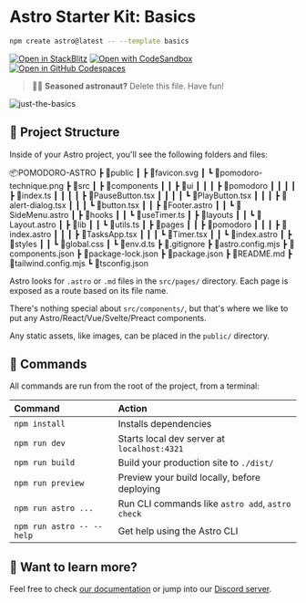 # Astro Starter Kit: Basics

```sh
npm create astro@latest -- --template basics
```

[![Open in StackBlitz](https://developer.stackblitz.com/img/open_in_stackblitz.svg)](https://stackblitz.com/github/withastro/astro/tree/latest/examples/basics)
[![Open with CodeSandbox](https://assets.codesandbox.io/github/button-edit-lime.svg)](https://codesandbox.io/p/sandbox/github/withastro/astro/tree/latest/examples/basics)
[![Open in GitHub Codespaces](https://github.com/codespaces/badge.svg)](https://codespaces.new/withastro/astro?devcontainer_path=.devcontainer/basics/devcontainer.json)

> 🧑‍🚀 **Seasoned astronaut?** Delete this file. Have fun!

![just-the-basics](https://github.com/withastro/astro/assets/2244813/a0a5533c-a856-4198-8470-2d67b1d7c554)

## 🚀 Project Structure

Inside of your Astro project, you'll see the following folders and files:

📦POMODORO-ASTRO
 ┣ 📂public
 ┃ ┣ 📜favicon.svg
 ┃ ┗ 📜pomodoro-technique.png
 ┣ 📂src
 ┃ ┣ 📂components
 ┃ ┃ ┣ 📂ui
 ┃ ┃ ┃ ┣ 📂pomodoro
 ┃ ┃ ┃ ┃ ┣ 📜index.ts
 ┃ ┃ ┃ ┃ ┣ 📜PauseButton.tsx
 ┃ ┃ ┃ ┃ ┗ 📜PlayButton.tsx
 ┃ ┃ ┃ ┣ 📜alert-dialog.tsx
 ┃ ┃ ┃ ┗ 📜button.tsx
 ┃ ┃ ┣ 📜Footer.astro
 ┃ ┃ ┗ 📜SideMenu.astro
 ┃ ┣ 📂hooks
 ┃ ┃ ┗ 📜useTimer.ts
 ┃ ┣ 📂layouts
 ┃ ┃ ┗ 📜Layout.astro
 ┃ ┣ 📂lib
 ┃ ┃ ┗ 📜utils.ts
 ┃ ┣ 📂pages
 ┃ ┃ ┣ 📂pomodoro
 ┃ ┃ ┃ ┣ 📜index.astro
 ┃ ┃ ┃ ┣ 📜TasksApp.tsx
 ┃ ┃ ┃ ┗ 📜Timer.tsx
 ┃ ┃ ┗ 📜index.astro
 ┃ ┣ 📂styles
 ┃ ┃ ┗ 📜global.css
 ┃ ┗ 📜env.d.ts
 ┣ 📜.gitignore
 ┣ 📜astro.config.mjs
 ┣ 📜components.json
 ┣ 📜package-lock.json
 ┣ 📜package.json
 ┣ 📜README.md
 ┣ 📜tailwind.config.mjs
 ┗ 📜tsconfig.json

Astro looks for `.astro` or `.md` files in the `src/pages/` directory. Each page is exposed as a route based on its file name.

There's nothing special about `src/components/`, but that's where we like to put any Astro/React/Vue/Svelte/Preact components.

Any static assets, like images, can be placed in the `public/` directory.

## 🧞 Commands

All commands are run from the root of the project, from a terminal:

| Command                   | Action                                           |
| :------------------------ | :----------------------------------------------- |
| `npm install`             | Installs dependencies                            |
| `npm run dev`             | Starts local dev server at `localhost:4321`      |
| `npm run build`           | Build your production site to `./dist/`          |
| `npm run preview`         | Preview your build locally, before deploying     |
| `npm run astro ...`       | Run CLI commands like `astro add`, `astro check` |
| `npm run astro -- --help` | Get help using the Astro CLI                     |

## 👀 Want to learn more?

Feel free to check [our documentation](https://docs.astro.build) or jump into our [Discord server](https://astro.build/chat).
